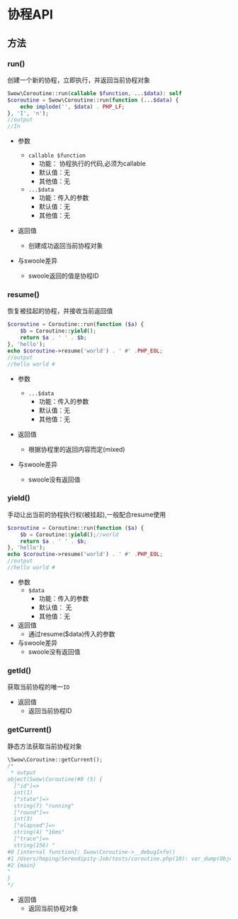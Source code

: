 # 协程API

## 方法

### run()

创建一个新的协程，立即执行，并返回当前协程对象

```php
Swow\Coroutine::run(callable $function, ...$data): self
$coroutine = Swow\Coroutine::run(function (...$data) {
    echo implode('', $data) . PHP_LF;
}, 'I', 'n');
//output 
//In
```

* 参数
  + `callable $function`
    * 功能： 协程执行的代码,必须为callable
    * 默认值：无
    * 其他值：无
  + `...$data`
    * 功能：传入的参数
    * 默认值：无
    * 其他值：无
* 返回值
  + 创建成功返回当前协程对象

* 与swoole差异  
  + swoole返回的值是协程ID
    
### resume()

恢复被挂起的协程，并接收当前返回值

```php
$coroutine = Coroutine::run(function ($a) {
    $b = Coroutine::yield();
    return $a . ' ' . $b;
}, 'hello');
echo $coroutine->resume('world') . ' #' .PHP_EOL;
//output
//hello world #
```
* 参数
  + `...$data`
    * 功能：传入的参数
    * 默认值：无
    * 其他值：无
* 返回值
  + 根据协程里的返回内容而定(mixed)

* 与swoole差异  
  + swoole没有返回值
  
### yield()

手动让出当前的协程执行权(被挂起),一般配合resume使用

```php
$coroutine = Coroutine::run(function ($a) {
    $b = Coroutine::yield();//world
    return $a . ' ' . $b;
}, 'hello');
echo $coroutine->resume('world') . ' #' .PHP_EOL;
//output
//hello world #
```
* 参数
  + `$data`
    * 功能：传入的参数
    * 默认值： 无
    * 其他值：无
* 返回值
  + 通过resume($data)传入的参数
* 与swoole差异
  + swoole没有返回值
  
### getId()

获取当前协程的唯一`ID`

* 返回值
  + 返回当前协程ID
  
### getCurrent()

静态方法获取当前协程对象
```php
\Swow\Coroutine::getCurrent();
/*
 * output
object(Swow\Coroutine)#0 (5) {
  ["id"]=>
  int(1)
  ["state"]=>
  string(7) "running"
  ["round"]=>
  int(3)
  ["elapsed"]=>
  string(4) "16ms"
  ["trace"]=>
  string(156) "
#0 [internal function]: Swow\Coroutine->__debugInfo()
#1 /Users/heping/Serendipity-Job/tests/coroutine.php(10): var_dump(Object(Swow\Coroutine))
#2 {main}
"
}
*/
```
* 返回值
  + 返回当前协程对象
